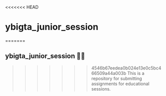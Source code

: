 <<<<<<< HEAD
# ybigta_junior_session
=======
## ybigta_junior_session 👩‍💻
>>>>>>> 4546b67eedea0b024e13e0c5bc466509a44a003b
This is a repository for submitting assignments for educational sessions.
